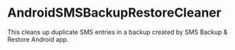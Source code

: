 AndroidSMSBackupRestoreCleaner
==============================

This cleans up duplicate SMS entries in a backup created by SMS Backup &amp; Restore Android app.
